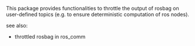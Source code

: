 This package provides functionalities to throttle the output of
rosbag on user-defined topics (e.g. to ensure deterministic computation
of ros nodes).

see also:
- throttled rosbag in ros_comm
